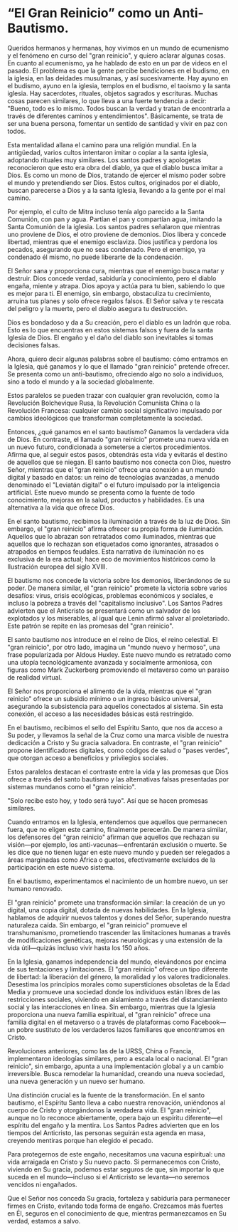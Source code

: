 # “El Gran Reinicio” como un Anti-Bautismo.  

Queridos hermanos y hermanas, hoy vivimos en un mundo de ecumenismo y el fenómeno en curso del "gran reinicio", y quiero aclarar algunas cosas.  
En cuanto al ecumenismo, ya he hablado de esto en un par de videos en el pasado. El problema es que la gente percibe bendiciones en el budismo, en la iglesia, en las deidades musulmanas, y así sucesivamente. Hay ayuno en el budismo, ayuno en la iglesia, templos en el budismo, el taoísmo y la santa iglesia. Hay sacerdotes, rituales, objetos sagrados y escrituras. Muchas cosas parecen similares, lo que lleva a una fuerte tendencia a decir: "Bueno, todo es lo mismo. Todos buscan la verdad y tratan de encontrarla a través de diferentes caminos y entendimientos". Básicamente, se trata de ser una buena persona, fomentar un sentido de santidad y vivir en paz con todos.  

Esta mentalidad allana el camino para una religión mundial. En la antigüedad, varios cultos intentaron imitar o copiar a la santa iglesia, adoptando rituales muy similares. Los santos padres y apologetas reconocieron que esto era obra del diablo, ya que el diablo busca imitar a Dios. Es como un mono de Dios, tratando de ejercer el mismo poder sobre el mundo y pretendiendo ser Dios. Estos cultos, originados por el diablo, buscan parecerse a Dios y a la santa iglesia, llevando a la gente por el mal camino.  

Por ejemplo, el culto de Mitra incluso tenía algo parecido a la Santa Comunión, con pan y agua. Partían el pan y compartían agua, imitando la Santa Comunión de la iglesia. Los santos padres señalaron que mientras uno proviene de Dios, el otro proviene de demonios. Dios libera y concede libertad, mientras que el enemigo esclaviza. Dios justifica y perdona los pecados, asegurando que no seas condenado. Pero el enemigo, ya condenado él mismo, no puede liberarte de la condenación.  

El Señor sana y proporciona cura, mientras que el enemigo busca matar y destruir. Dios concede verdad, sabiduría y conocimiento, pero el diablo engaña, miente y atrapa. Dios apoya y actúa para tu bien, sabiendo lo que es mejor para ti. El enemigo, sin embargo, obstaculiza tu crecimiento, arruina tus planes y solo ofrece regalos falsos. El Señor salva y te rescata del peligro y la muerte, pero el diablo asegura tu destrucción.  

Dios es bondadoso y da a Su creación, pero el diablo es un ladrón que roba. Esto es lo que encuentras en estos sistemas falsos y fuera de la santa Iglesia de Dios. El engaño y el daño del diablo son inevitables si tomas decisiones falsas.  

Ahora, quiero decir algunas palabras sobre el bautismo: cómo entramos en la Iglesia, qué ganamos y lo que el llamado "gran reinicio" pretende ofrecer. Se presenta como un anti-bautismo, ofreciendo algo no solo a individuos, sino a todo el mundo y a la sociedad globalmente.  

Estos paralelos se pueden trazar con cualquier gran revolución, como la Revolución Bolchevique Rusa, la Revolución Comunista China o la Revolución Francesa: cualquier cambio social significativo impulsado por cambios ideológicos que transforman completamente la sociedad.  

Entonces, ¿qué ganamos en el santo bautismo? Ganamos la verdadera vida de Dios. En contraste, el llamado "gran reinicio" promete una nueva vida en un nuevo futuro, condicionada a someterse a ciertos procedimientos. Afirma que, al seguir estos pasos, obtendrás esta vida y evitarás el destino de aquellos que se niegan. El santo bautismo nos conecta con Dios, nuestro Señor, mientras que el "gran reinicio" ofrece una conexión a un mundo digital y basado en datos: un reino de tecnologías avanzadas, a menudo denominado el "Leviatán digital" o el futuro impulsado por la inteligencia artificial. Este nuevo mundo se presenta como la fuente de todo conocimiento, mejoras en la salud, productos y habilidades. Es una alternativa a la vida que ofrece Dios.  

En el santo bautismo, recibimos la iluminación a través de la luz de Dios. Sin embargo, el "gran reinicio" afirma ofrecer su propia forma de iluminación. Aquellos que lo abrazan son retratados como iluminados, mientras que aquellos que lo rechazan son etiquetados como ignorantes, atrasados o atrapados en tiempos feudales. Esta narrativa de iluminación no es exclusiva de la era actual; hace eco de movimientos históricos como la Ilustración europea del siglo XVIII.  

El bautismo nos concede la victoria sobre los demonios, liberándonos de su poder. De manera similar, el "gran reinicio" promete la victoria sobre varios desafíos: virus, crisis ecológicas, problemas económicos y sociales, e incluso la pobreza a través del "capitalismo inclusivo". Los Santos Padres advierten que el Anticristo se presentará como un salvador de los explotados y los miserables, al igual que Lenin afirmó salvar al proletariado. Este patrón se repite en las promesas del "gran reinicio".  

El santo bautismo nos introduce en el reino de Dios, el reino celestial. El "gran reinicio", por otro lado, imagina un "mundo nuevo y hermoso", una frase popularizada por Aldous Huxley. Este nuevo mundo es retratado como una utopía tecnológicamente avanzada y socialmente armoniosa, con figuras como Mark Zuckerberg promoviendo el metaverso como un paraíso de realidad virtual.  

El Señor nos proporciona el alimento de la vida, mientras que el "gran reinicio" ofrece un subsidio mínimo o un ingreso básico universal, asegurando la subsistencia para aquellos conectados al sistema. Sin esta conexión, el acceso a las necesidades básicas está restringido.  

En el bautismo, recibimos el sello del Espíritu Santo, que nos da acceso a Su poder, y llevamos la señal de la Cruz como una marca visible de nuestra dedicación a Cristo y Su gracia salvadora. En contraste, el "gran reinicio" propone identificadores digitales, como códigos de salud o "pases verdes", que otorgan acceso a beneficios y privilegios sociales.  

Estos paralelos destacan el contraste entre la vida y las promesas que Dios ofrece a través del santo bautismo y las alternativas falsas presentadas por sistemas mundanos como el "gran reinicio".  

"Solo recibe esto hoy, y todo será tuyo". Así que se hacen promesas similares.  

Cuando entramos en la Iglesia, entendemos que aquellos que permanecen fuera, que no eligen este camino, finalmente perecerán. De manera similar, los defensores del "gran reinicio" afirman que aquellos que rechazan su visión—por ejemplo, los anti-vacunas—enfrentarán exclusión o muerte. Se les dice que no tienen lugar en este nuevo mundo y pueden ser relegados a áreas marginadas como África o guetos, efectivamente excluidos de la participación en este nuevo sistema.  

En el bautismo, experimentamos el nacimiento de un hombre nuevo, un ser humano renovado.

El "gran reinicio" promete una transformación similar: la creación de un yo digital, una copia digital, dotada de nuevas habilidades. En la Iglesia, hablamos de adquirir nuevos talentos y dones del Señor, superando nuestra naturaleza caída. Sin embargo, el "gran reinicio" promueve el transhumanismo, prometiendo trascender las limitaciones humanas a través de modificaciones genéticas, mejoras neurológicas y una extensión de la vida útil—quizás incluso vivir hasta los 150 años.  

En la Iglesia, ganamos independencia del mundo, elevándonos por encima de sus tentaciones y limitaciones. El "gran reinicio" ofrece un tipo diferente de libertad: la liberación del género, la moralidad y los valores tradicionales. Desestima los principios morales como supersticiones obsoletas de la Edad Media y promueve una sociedad donde los individuos están libres de las restricciones sociales, viviendo en aislamiento a través del distanciamiento social y las interacciones en línea. Sin embargo, mientras que la Iglesia proporciona una nueva familia espiritual, el "gran reinicio" ofrece una familia digital en el metaverso o a través de plataformas como Facebook—un pobre sustituto de los verdaderos lazos familiares que encontramos en Cristo.  

Revoluciones anteriores, como las de la URSS, China o Francia, implementaron ideologías similares, pero a escala local o nacional. El "gran reinicio", sin embargo, apunta a una implementación global y a un cambio irreversible. Busca remodelar la humanidad, creando una nueva sociedad, una nueva generación y un nuevo ser humano.  

Una distinción crucial es la fuente de la transformación. En el santo bautismo, el Espíritu Santo lleva a cabo nuestra renovación, uniéndonos al cuerpo de Cristo y otorgándonos la verdadera vida. El "gran reinicio", aunque no lo reconoce abiertamente, opera bajo un espíritu diferente—el espíritu del engaño y la mentira. Los Santos Padres advierten que en los tiempos del Anticristo, las personas seguirán esta agenda en masa, creyendo mentiras porque han elegido el pecado.  

Para protegernos de este engaño, necesitamos una vacuna espiritual: una vida arraigada en Cristo y Su nuevo pacto. Si permanecemos con Cristo, viviendo en Su gracia, podemos estar seguros de que, sin importar lo que suceda en el mundo—incluso si el Anticristo se levanta—no seremos vencidos ni engañados.  

Que el Señor nos conceda Su gracia, fortaleza y sabiduría para permanecer firmes en Cristo, evitando toda forma de engaño. Crezcamos más fuertes en Él, seguros en el conocimiento de que, mientras permanezcamos en Su verdad, estamos a salvo.

